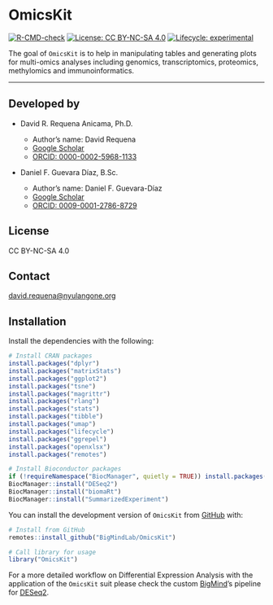 
<!-- README.md is generated from README.Rmd. Please edit that file -->

# OmicsKit

<!-- badges: start -->

[![R-CMD-check](https://github.com/BigMindLab/OmicsKit/actions/workflows/R-CMD-check.yaml/badge.svg)](https://github.com/BigMindLab/OmicsKit/actions/workflows/R-CMD-check.yaml)
[![License: CC
BY-NC-SA 4.0](https://img.shields.io/badge/License-CC%20BY--NC--SA%204.0-lightgrey.svg)](https://creativecommons.org/licenses/by-nc-sa/4.0/)
[![Lifecycle:
experimental](https://img.shields.io/badge/lifecycle-experimental-orange.svg)](https://lifecycle.r-lib.org/articles/stages.html#experimental)
<!-- badges: end -->

The goal of `OmicsKit` is to help in manipulating tables and generating
plots for multi-omics analyses including genomics, transcriptomics,
proteomics, methylomics and immunoinformatics.

-----

## Developed by

  - David R. Requena Anicama, Ph.D.
    
      - Author’s name: David Requena
      - [Google
        Scholar](https://scholar.google.com/citations?user=uI01iS4AAAAJ&hl=en)
      - [ORCID: 0000-0002-5968-1133](https://orcid.org/0000-0002-5968-1133)

  - Daniel F. Guevara Díaz, B.Sc.
    
      - Author’s name: Daniel F. Guevara-Díaz
      - [Google
        Scholar](https://scholar.google.com/citations?hl=en&user=tqT7vr8AAAAJ)
      - [ORCID: 0009-0001-2786-8729](https://orcid.org/0009-0001-2786-8729)

## License

CC BY-NC-SA 4.0

## Contact

<david.requena@nyulangone.org>

## Installation

Install the dependencies with the following:

``` r
# Install CRAN packages
install.packages("dplyr")
install.packages("matrixStats")
install.packages("ggplot2")
install.packages("tsne")
install.packages("magrittr")
install.packages("rlang")
install.packages("stats")
install.packages("tibble")
install.packages("umap")
install.packages("lifecycle")
install.packages("ggrepel")
install.packages("openxlsx")
install.packages("remotes")

# Install Bioconductor packages
if (!requireNamespace("BiocManager", quietly = TRUE)) install.packages("BiocManager")
BiocManager::install("DESeq2")
BiocManager::install("biomaRt")
BiocManager::install("SummarizedExperiment")
```

You can install the development version of `OmicsKit` from
[GitHub](https://github.com/) with:

``` r
# Install from GitHub
remotes::install_github("BigMindLab/OmicsKit")

# Call library for usage
library("OmicsKit")
```
For a more detailed workflow on Differential Expression Analysis with
the application of the `OmicsKit` suit please check the custom
[BigMind](https://github.com/BigMindLab)’s pipeline for
[DESeq2](https://github.com/BigMindLab/DESeq2).
